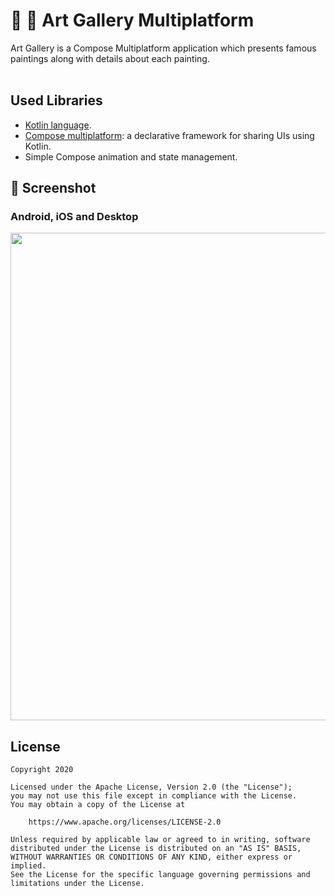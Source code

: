# 🌇 🎨 Art Gallery Multiplatform


Art Gallery is a Compose Multiplatform application which presents famous paintings along with details about each painting.
<br>
<br>

## Used Libraries
- [Kotlin language](https://kotlinlang.org/).
- [Compose multiplatform](https://github.com/JetBrains/compose-multiplatform): a declarative framework for sharing UIs using Kotlin.
- Simple Compose animation and state management.

## 📸 Screenshot

### Android, iOS and Desktop 

<img src="/screenshots/compose_multiplatform.gif" width="780"/>

## License
```
Copyright 2020

Licensed under the Apache License, Version 2.0 (the "License");
you may not use this file except in compliance with the License.
You may obtain a copy of the License at

    https://www.apache.org/licenses/LICENSE-2.0

Unless required by applicable law or agreed to in writing, software
distributed under the License is distributed on an "AS IS" BASIS,
WITHOUT WARRANTIES OR CONDITIONS OF ANY KIND, either express or implied.
See the License for the specific language governing permissions and
limitations under the License.
```
